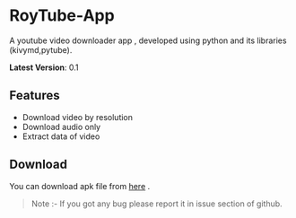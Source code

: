 # RoyTube-App
A youtube video downloader app , developed using python and its libraries (kivymd,pytube).

**Latest Version**: 0.1

## Features 
- Download video by resolution 
- Download audio only
- Extract data of video

## Download 
You can download apk file from <a href="https://github.com">here</a> .

> Note :- If you got any bug please report it in issue section of github. 
